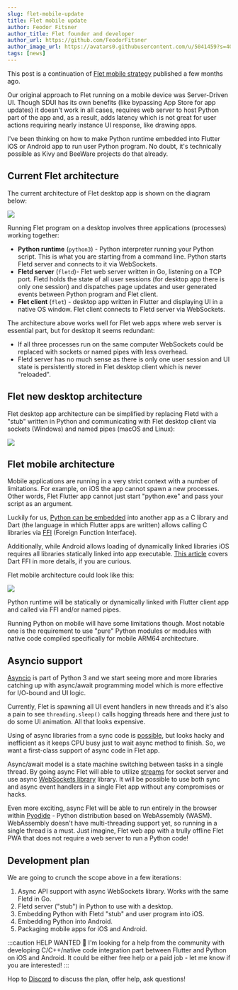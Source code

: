```yaml
---
slug: flet-mobile-update
title: Flet mobile update
author: Feodor Fitsner
author_title: Flet founder and developer
author_url: https://github.com/FeodorFitsner
author_image_url: https://avatars0.githubusercontent.com/u/5041459?s=400&v=4
tags: [news]
---
```


This post is a continuation of [Flet mobile strategy](/blog/flet-mobile-strategy) published a few months ago.

Our original approach to Flet running on a mobile device was Server-Driven UI. Though SDUI has its own benefits (like bypassing App Store for app updates) it doesn't work in all cases, requires web server to host Python part of the app and, as a result, adds latency which is not great for user actions requiring nearly instance UI response, like drawing apps.

I've been thinking on how to make Python runtime embedded into Flutter iOS or Android app to run user Python program. No doubt, it's technically possible as Kivy and BeeWare projects do that already.

## Current Flet architecture

The current architecture of Flet desktop app is shown on the diagram below:

<img src="/img/blog/mobile-update/flet-desktop-architecture.svg" className="screenshot-100" />

Running Flet program on a desktop involves three applications (processes) working together:

* **Python runtime** (`python3`) - Python interpreter running your Python script. This is what you are starting from a command line. Python starts Fletd server and connects to it via WebSockets.
* **Fletd server** (`fletd`)- Flet web server written in Go, listening on a TCP port. Fletd holds the state of all user sessions (for desktop app there is only one session) and dispatches page updates and user generated events between Python program and Flet client.
* **Flet client** (`flet`) - desktop app written in Flutter and displaying UI in a native OS window. Flet client connects to Fletd server via WebSockets.

The architecture above works well for Flet web apps where web server is essential part, but for desktop it seems redundant:

* If all three processes run on the same computer WebSockets could be replaced with sockets or named pipes with less overhead.
* Fletd server has no much sense as there is only one user session and UI state is persistently stored in Flet desktop client which is never "reloaded".

## Flet new desktop architecture

Flet desktop app architecture can be simplified by replacing Fletd with a "stub" written in Python and communicating with Flet desktop client via sockets (Windows) and named pipes (macOS and Linux):

<img src="/img/blog/mobile-update/flet-desktop-architecture-v2.svg" className="screenshot-70" />

## Flet mobile architecture

Mobile applications are running in a very strict context with a number of limitations. For example, on iOS the app cannot spawn a new processes. Other words, Flet Flutter app cannot just start "python.exe" and pass your script as an argument.

Luckily for us, [Python can be embedded](https://docs.python.org/3/extending/embedding.html) into another app as a C library and Dart (the language in which Flutter apps are written) allows calling C libraries via [FFI](https://dart.dev/guides/libraries/c-interop) (Foreign Function Interface).

Additionally, while Android allows loading of dynamically linked libraries iOS requires all libraries statically linked into app executable. [This article](https://blog.logrocket.com/dart-ffi-native-libraries-flutter/) covers Dart FFI in more details, if you are curious.

Flet mobile architecture could look like this:

<img src="/img/blog/mobile-update/flet-mobile-architecture-v2.svg" className="screenshot-40" />

Python runtime will be statically or dynamically linked with Flutter client app and called via FFI and/or named pipes.

Running Python on mobile will have some limitations though. Most notable one is the requirement to use "pure" Python modules or modules with native code compiled specifically for mobile ARM64 architecture.

## Asyncio support

[Asyncio](https://docs.python.org/3/library/asyncio.html) is part of Python 3 and we start seeing more and more libraries catching up with async/await programming model which is more effective for I/O-bound and UI logic.

Currently, Flet is spawning all UI event handlers in new threads and it's also a pain to see `threading.sleep()` calls hogging threads here and there just to do some UI animation. All that looks expensive.

Using of async libraries from a sync code is [possible](https://github.com/flet-dev/flet/issues/128), but looks hacky and inefficient as it keeps CPU busy just to wait async method to finish. So, we want a first-class support of async code in Flet app.

Async/await model is a state machine switching between tasks in a single thread. By going async Flet will able to utilize [streams](https://docs.python.org/3/library/asyncio-stream.html) for socket server and use async [WebSockets library](https://pypi.org/project/websockets/) library. It will be possible to use both sync and async event handlers in a single Flet app without any compromises or hacks.

Even more exciting, async Flet will be able to run entirely in the browser within [Pyodide](https://pyodide.org/) - Python distribution based on WebAssembly (WASM). WebAssembly doesn't have multi-threading support yet, so running in a single thread is a must. Just imagine, Flet web app with a trully offline Flet PWA that does not require a web server to run a Python code!

## Development plan

We are going to crunch the scope above in a few iterations:

1. Async API support with async WebSockets library. Works with the same Fletd in Go.
2. Fletd server ("stub") in Python to use with a desktop.
3. Embedding Python with Fletd "stub" and user program into iOS.
4. Embedding Python into Android.
5. Packaging mobile apps for iOS and Android.

:::caution HELP WANTED
🙏 I'm looking for a help from the community with developing C/C++/native code integration part between Flutter and Python on iOS and Android. It could be either free help or a paid job - let me know if you are interested!
:::

Hop to [Discord](https://discord.gg/dzWXP8SHG8) to discuss the plan, offer help, ask questions!